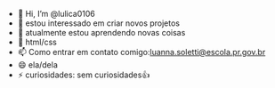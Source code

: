 - 👋 Hi, I’m @lulica0106
- 👀 estou interessado em criar novos projetos 
- 🌱 atualmente estou aprendendo novas coisas
- 💞️ html/css
- 📫 Como entrar em contato comigo:luanna.soletti@escola.pr.gov.br
- 😄 ela/dela
- ⚡ curiosidades: sem curiosidades👍


<!---
lulica0106/lulica0106 is a ✨ special ✨ repository because its `README.md` (this file) appears on your GitHub profile.
You can click the Preview link to take a look at your changes.
--->
